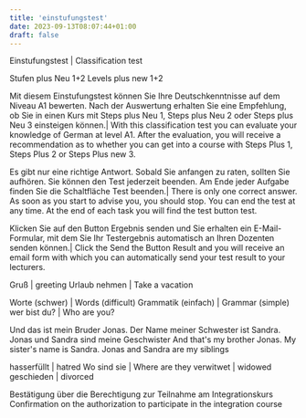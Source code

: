 ```yaml
---
title: 'einstufungstest'
date: 2023-09-13T08:07:44+01:00
draft: false
---
```


Einstufungstest | Classification test

Stufen plus Neu 1+2
Levels plus new 1+2

Mit diesem Einstufungstest können Sie Ihre Deutschkenntnisse auf dem Niveau A1 bewerten. Nach der Auswertung erhalten Sie eine Empfehlung, ob Sie in einen Kurs mit Steps plus Neu 1, Steps plus Neu 2 oder Steps plus Neu 3 einsteigen können.| With this classification test you can evaluate your knowledge of German at level A1. After the evaluation, you will receive a recommendation as to whether you can get into a course with Steps Plus 1, Steps Plus 2 or Steps Plus new 3.

Es gibt nur eine richtige Antwort. Sobald Sie anfangen zu raten, sollten Sie aufhören. Sie können den Test jederzeit beenden. Am Ende jeder Aufgabe finden Sie die Schaltfläche Test beenden.|
There is only one correct answer. As soon as you start to advise you, you should stop. You can end the test at any time. At the end of each task you will find the test button test.

Klicken Sie auf den Button Ergebnis senden und Sie erhalten ein E-Mail-Formular, mit dem Sie Ihr Testergebnis automatisch an Ihren Dozenten senden können.| Click the Send the Button Result and you will receive an email form with which you can automatically send your test result to your lecturers.

Gruß | greeting
Urlaub nehmen | Take a vacation

Worte (schwer) | Words (difficult)
Grammatik (einfach) | Grammar (simple)
wer bist du? | Who are you?

Und das ist mein Bruder Jonas. Der Name meiner Schwester ist Sandra. Jonas und Sandra sind meine Geschwister
And that's my brother Jonas. My sister's name is Sandra. Jonas and Sandra are my siblings

hasserfüllt | hatred
Wo sind sie | Where are they
verwitwet | widowed
geschieden | divorced

Bestätigung über die Berechtigung zur Teilnahme am Integrationskurs
Confirmation on the authorization to participate in the integration course
